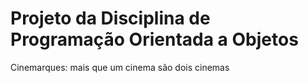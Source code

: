 # Projeto da Disciplina de Programação Orientada a Objetos

Cinemarques: mais que um cinema são dois cinemas
